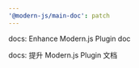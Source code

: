 ```yaml
---
'@modern-js/main-doc': patch
---
```


docs: Enhance Modern.js Plugin doc

docs: 提升 Modern.js Plugin 文档
